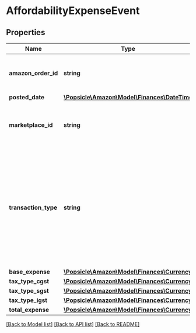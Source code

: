 # AffordabilityExpenseEvent

## Properties
Name | Type | Description | Notes
------------ | ------------- | ------------- | -------------
**amazon_order_id** | **string** | An Amazon-defined identifier for an order. | [optional] 
**posted_date** | [**\Popsicle\Amazon\Model\Finances\\DateTime**](\DateTime.md) |  | [optional] 
**marketplace_id** | **string** | An encrypted, Amazon-defined marketplace identifier. | [optional] 
**transaction_type** | **string** | Indicates the type of transaction.   Possible values:  * Charge - For an affordability promotion expense.  * Refund - For an affordability promotion expense reversal. | [optional] 
**base_expense** | [**\Popsicle\Amazon\Model\Finances\Currency**](Currency.md) |  | [optional] 
**tax_type_cgst** | [**\Popsicle\Amazon\Model\Finances\Currency**](Currency.md) |  | 
**tax_type_sgst** | [**\Popsicle\Amazon\Model\Finances\Currency**](Currency.md) |  | 
**tax_type_igst** | [**\Popsicle\Amazon\Model\Finances\Currency**](Currency.md) |  | 
**total_expense** | [**\Popsicle\Amazon\Model\Finances\Currency**](Currency.md) |  | [optional] 

[[Back to Model list]](../../README.md#documentation-for-models) [[Back to API list]](../../README.md#documentation-for-api-endpoints) [[Back to README]](../../README.md)

